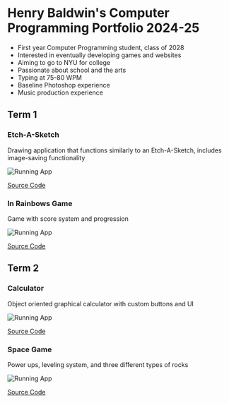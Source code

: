 # Henry Baldwin's Computer Programming Portfolio 2024-25
* First year Computer Programming student, class of 2028
* Interested in eventually developing games and websites
* Aiming to go to NYU for college
* Passionate about school and the arts
* Typing at 75-80 WPM
* Baseline Photoshop experience
* Music production experience
  
## Term 1

### Etch-A-Sketch
Drawing application that functions similarly to an Etch-A-Sketch, includes image-saving functionality

![Running App](https://github.com/HenryBald/comprog1a3portfolio/blob/main/images/EAS.png?raw=true)

[Source Code](https://github.com/HenryBald/comprog1a3portfolio/tree/main/src/term1/EtchASketch)

### In Rainbows Game
Game with score system and progression

![Running App](https://github.com/HenryBald/comprog1a3portfolio/blob/main/images/ShapeGame.png?rarw=true)

[Source Code](https://github.com/HenryBald/comprog1a3portfolio/tree/main/src/term1/ShapeGame)

## Term 2

### Calculator 
Object oriented graphical calculator with custom buttons and UI

![Running App](https://github.com/HenryBald/comprog1a3portfolio/blob/main/images/calc1.png?raw=true)

[Source Code](https://github.com/HenryBald/comprog1a3portfolio/tree/main/src/term2/Calculator)

### Space Game
Power ups, leveling system, and three different types of rocks

![Running App](https://github.com/HenryBald/comprog1a3portfolio/blob/main/images/SpaceGame.png)

[Source Code](https://github.com/HenryBald/comprog1a3portfolio/tree/main/src/term2/SpaceGame)
